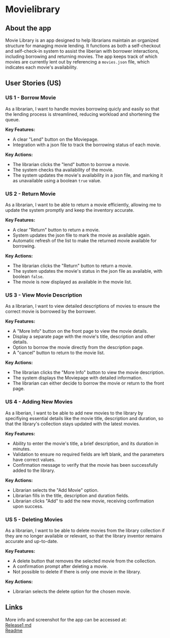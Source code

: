# Movielibrary 

## About the app
Movie Library is an app designed to help librarians maintain an organized structure for managing movie lending. It functions as both a self-checkout and self-check-in system to assist the liberian with borrower interactions, including borrowing and returning movies. The app keeps track of which movies are currently lent out by referencing a `movies.json` file, which indicates each movie's availability.

## User Stories (US)

### US 1 - Borrow Movie
As a librarian, I want to handle movies borrowing quicly and easily so that the lending process is streamlined, reducing workload and shortening the queue. 

<b>Key Features:</b>
* A clear "Lend" button on the Moviepage. 
* Integration with a json file to track the borrowing status of each movie. 

<b>Key Actions:</b>
* The librarian clicks the "lend" button to borrow a movie. 
* The system checks tha availability of the movie. 
* The system updates the movie's availability in a json file, and marking it as unavailable using a boolean `true` value.

### US 2 - Return Movie
As a librarian, I want to be able to return a movie efficiently, allowing me to update the system promptly and keep the inventory accurate.

<b>Key Features:</b>
* A clear "Return" button to return a movie. 
* System updates the json file to mark the movie as available again. 
* Automatic refresh of the list to make the returned movie available for borrowing. 

<b>Key Actions:</b>
* The librarian clicks the "Return" button to return a movie.  
* The system updates the movie's status in the json file as available, with boolean `false`. 
* The movie is now displayed as available in the movie list. 

### US 3 - View Movie Description 
As a librarian, I want to view detailed descriptions of movies to ensure the correct movie is borrowed by the borrower.

<b>Key Features:</b>
* A "More Info" button on the front page to view the movie details. 
* Display a separate page with the movie's title, description and other details. 
* Option to borrow the movie directly from the description page. 
* A "cancel" button to return to the movie list. 

<b>Key Actions:</b>
* The librarian clicks the "More Info" button to view the movie description. 
* The system displays the Moviepage with detailed information. 
* The librarian can either decide to borrow the movie or return to the front page. 

### US 4 - Adding New Movies
As a liberian, I want to be able to add new movies to the library by specifiying essential details like the movie title, description and duration, so that the library's collection stays updated with the latest movies. 

<b>Key Features:</b>
* Ability to enter the movie's title, a brief description, and its duration in minutes. 
* Validation to ensure no required fields are left blank, and the parameters have correct values. 
* Confirmation message to verify that the movie has been successfully added to the library. 

<b>Key Actions:</b>
* Librarian selects the "Add Movie" option.
* Librarian fills in the title, description and duration fields. 
* Librarian clicks "Add" to add the new movie, receiving confirmation upon success. 

### US 5 - Deleting Movies 
As a librarian, I want to be able to delete movies from the library collection if they are no longer available or relevant, so that the library inventor remains accurate and up-to-date. 

<b>Key Features:</b>
* A delete button that removes the selected movie from the collection.
* A confirmation prompt after deleting a movie.
* Not possible to delete if there is only one movie in the library.

<b>Key Actions:</b>
* Librarian selects the delete option for the chosen movie. 



## Links
More info and screenshot for the app can be accessed at: <br>
[Release1 md](/docs/release1/release1.md) <br>
[Readme](/readme.md)
